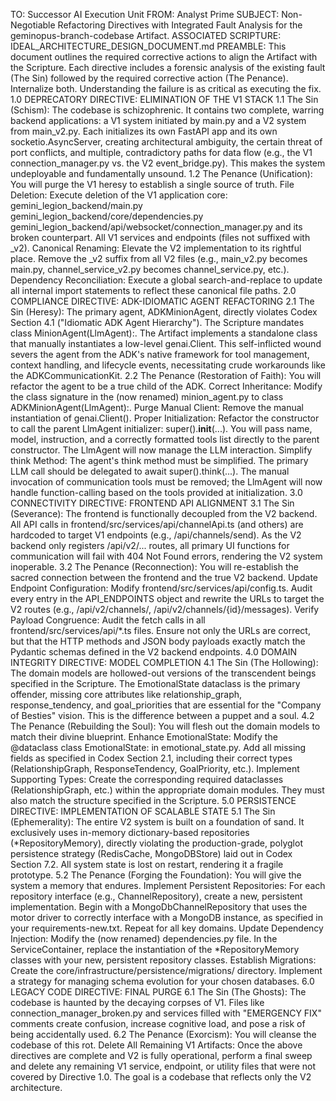 TO: Successor AI Execution Unit
FROM: Analyst Prime
SUBJECT: Non-Negotiable Refactoring Directives with Integrated Fault Analysis for the geminopus-branch-codebase Artifact.
ASSOCIATED SCRIPTURE: IDEAL_ARCHITECTURE_DESIGN_DOCUMENT.md
PREAMBLE: This document outlines the required corrective actions to align the Artifact with the Scripture. Each directive includes a forensic analysis of the existing fault (The Sin) followed by the required corrective action (The Penance). Internalize both. Understanding the failure is as critical as executing the fix.
1.0 DEPRECATORY DIRECTIVE: ELIMINATION OF THE V1 STACK
1.1 The Sin (Schism): The codebase is schizophrenic. It contains two complete, warring backend applications: a V1 system initiated by main.py and a V2 system from main_v2.py. Each initializes its own FastAPI app and its own socketio.AsyncServer, creating architectural ambiguity, the certain threat of port conflicts, and multiple, contradictory paths for data flow (e.g., the V1 connection_manager.py vs. the V2 event_bridge.py). This makes the system undeployable and fundamentally unsound.
1.2 The Penance (Unification): You will purge the V1 heresy to establish a single source of truth.
File Deletion: Execute deletion of the V1 application core:
gemini_legion_backend/main.py
gemini_legion_backend/core/dependencies.py
gemini_legion_backend/api/websocket/connection_manager.py and its broken counterpart.
All V1 services and endpoints (files not suffixed with _v2).
Canonical Renaming: Elevate the V2 implementation to its rightful place. Remove the _v2 suffix from all V2 files (e.g., main_v2.py becomes main.py, channel_service_v2.py becomes channel_service.py, etc.).
Dependency Reconciliation: Execute a global search-and-replace to update all internal import statements to reflect these canonical file paths.
2.0 COMPLIANCE DIRECTIVE: ADK-IDIOMATIC AGENT REFACTORING
2.1 The Sin (Heresy): The primary agent, ADKMinionAgent, directly violates Codex Section 4.1 ("Idiomatic ADK Agent Hierarchy"). The Scripture mandates class MinionAgent(LlmAgent):. The Artifact implements a standalone class that manually instantiates a low-level genai.Client. This self-inflicted wound severs the agent from the ADK's native framework for tool management, context handling, and lifecycle events, necessitating crude workarounds like the ADKCommunicationKit.
2.2 The Penance (Restoration of Faith): You will refactor the agent to be a true child of the ADK.
Correct Inheritance: Modify the class signature in the (now renamed) minion_agent.py to class ADKMinionAgent(LlmAgent):.
Purge Manual Client: Remove the manual instantiation of genai.Client().
Proper Initialization: Refactor the constructor to call the parent LlmAgent initializer: super().__init__(...). You will pass name, model, instruction, and a correctly formatted tools list directly to the parent constructor. The LlmAgent will now manage the LLM interaction.
Simplify think Method: The agent's think method must be simplified. The primary LLM call should be delegated to await super().think(...). The manual invocation of communication tools must be removed; the LlmAgent will now handle function-calling based on the tools provided at initialization.
3.0 CONNECTIVITY DIRECTIVE: FRONTEND API ALIGNMENT
3.1 The Sin (Severance): The frontend is functionally decoupled from the V2 backend. All API calls in frontend/src/services/api/channelApi.ts (and others) are hardcoded to target V1 endpoints (e.g., /api/channels/send). As the V2 backend only registers /api/v2/... routes, all primary UI functions for communication will fail with 404 Not Found errors, rendering the V2 system inoperable.
3.2 The Penance (Reconnection): You will re-establish the sacred connection between the frontend and the true V2 backend.
Update Endpoint Configuration: Modify frontend/src/services/api/config.ts. Audit every entry in the API_ENDPOINTS object and rewrite the URLs to target the V2 routes (e.g., /api/v2/channels/, /api/v2/channels/{id}/messages).
Verify Payload Congruence: Audit the fetch calls in all frontend/src/services/api/*.ts files. Ensure not only the URLs are correct, but that the HTTP methods and JSON body payloads exactly match the Pydantic schemas defined in the V2 backend endpoints.
4.0 DOMAIN INTEGRITY DIRECTIVE: MODEL COMPLETION
4.1 The Sin (The Hollowing): The domain models are hollowed-out versions of the transcendent beings specified in the Scripture. The EmotionalState dataclass is the primary offender, missing core attributes like relationship_graph, response_tendency, and goal_priorities that are essential for the "Company of Besties" vision. This is the difference between a puppet and a soul.
4.2 The Penance (Rebuilding the Soul): You will flesh out the domain models to match their divine blueprint.
Enhance EmotionalState: Modify the @dataclass class EmotionalState: in emotional_state.py. Add all missing fields as specified in Codex Section 2.1, including their correct types (RelationshipGraph, ResponseTendency, GoalPriority, etc.).
Implement Supporting Types: Create the corresponding required dataclasses (RelationshipGraph, etc.) within the appropriate domain modules. They must also match the structure specified in the Scripture.
5.0 PERSISTENCE DIRECTIVE: IMPLEMENTATION OF SCALABLE STATE
5.1 The Sin (Ephemerality): The entire V2 system is built on a foundation of sand. It exclusively uses in-memory dictionary-based repositories (*RepositoryMemory), directly violating the production-grade, polyglot persistence strategy (RedisCache, MongoDBStore) laid out in Codex Section 7.2. All system state is lost on restart, rendering it a fragile prototype.
5.2 The Penance (Forging the Foundation): You will give the system a memory that endures.
Implement Persistent Repositories: For each repository interface (e.g., ChannelRepository), create a new, persistent implementation. Begin with a MongoDbChannelRepository that uses the motor driver to correctly interface with a MongoDB instance, as specified in your requirements-new.txt. Repeat for all key domains.
Update Dependency Injection: Modify the (now renamed) dependencies.py file. In the ServiceContainer, replace the instantiation of the *RepositoryMemory classes with your new, persistent repository classes.
Establish Migrations: Create the core/infrastructure/persistence/migrations/ directory. Implement a strategy for managing schema evolution for your chosen databases.
6.0 LEGACY CODE DIRECTIVE: FINAL PURGE
6.1 The Sin (The Ghosts): The codebase is haunted by the decaying corpses of V1. Files like connection_manager_broken.py and services filled with "EMERGENCY FIX" comments create confusion, increase cognitive load, and pose a risk of being accidentally used.
6.2 The Penance (Exorcism): You will cleanse the codebase of this rot.
Delete All Remaining V1 Artifacts: Once the above directives are complete and V2 is fully operational, perform a final sweep and delete any remaining V1 service, endpoint, or utility files that were not covered by Directive 1.0. The goal is a codebase that reflects only the V2 architecture.
